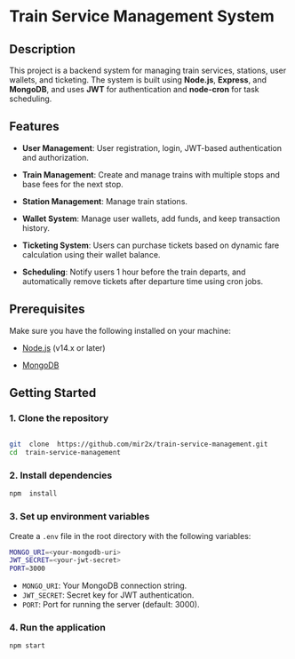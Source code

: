 # Train Service Management System

## Description

This project is a backend system for managing train services, stations, user wallets, and ticketing. The system is built using **Node.js**, **Express**, and **MongoDB**, and uses **JWT** for authentication and **node-cron** for task scheduling.

## Features

- **User Management**: User registration, login, JWT-based authentication and authorization.

- **Train Management**: Create and manage trains with multiple stops and base fees for the next stop.

- **Station Management**: Manage train stations.

- **Wallet System**: Manage user wallets, add funds, and keep transaction history.

- **Ticketing System**: Users can purchase tickets based on dynamic fare calculation using their wallet balance.

- **Scheduling**: Notify users 1 hour before the train departs, and automatically remove tickets after departure time using cron jobs.

## Prerequisites

Make sure you have the following installed on your machine:

- [Node.js](https://nodejs.org/en/) (v14.x or later)

- [MongoDB](https://www.mongodb.com/)

## Getting Started

### 1. Clone the repository

```bash

git  clone  https://github.com/mir2x/train-service-management.git
cd  train-service-management

```

### 2. Install dependencies

```bash
npm  install
```

### 3. Set up environment variables

Create a `.env` file in the root directory with the following variables:

```bash
MONGO_URI=<your-mongodb-uri>
JWT_SECRET=<your-jwt-secret>
PORT=3000
```

- `MONGO_URI`: Your MongoDB connection string.
- `JWT_SECRET`: Secret key for JWT authentication.
- `PORT`: Port for running the server (default: 3000).

### 4. Run the application

```bash
npm start
```

